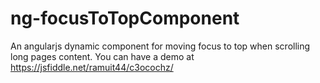 # ng-focusToTopComponent
An angularjs dynamic component for moving focus to top when scrolling long pages content.
You can have a demo at https://jsfiddle.net/ramuit44/c3ocochz/


